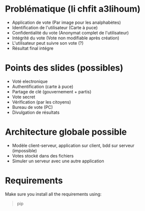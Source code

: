 # Problématique (li chfit a3lihoum)
- Application de vote (Par image pour les analphabètes)
- Identification de l'utilisateur (Carte à puce)
- Confidentialité du vote (Anonymat complet de l'utilisateur)
- Intégrité du vote (Vote non modifiable après création)
- L'utilisateur peut suivre son vote (?)
- Résultat final intégre


# Points des slides (possibles)
- Voté electronique
- Authentification (carte à puce)
- Partage de clé (gouvernement + partis)
- Vote secret
- Vérification (par les citoyens)
- Bureau de vote (PC)
- Divulgation de résultats


# Architecture globale possible
- Modèle client-serveur, application sur client, bdd sur serveur (impossible)
- Votes stocké dans des fichiers
- Simuler un serveur avec une autre application


# Requirements
Make sure you install all the requirements using:
> pip 